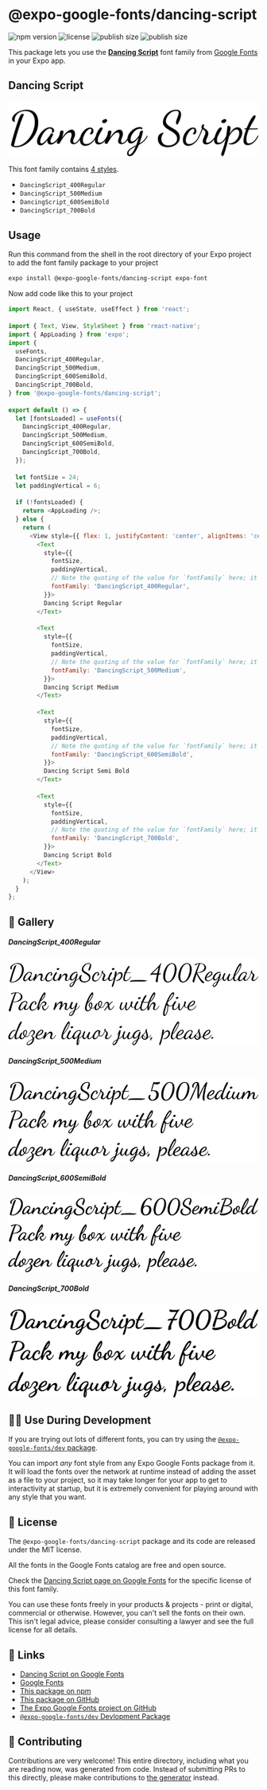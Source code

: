 # @expo-google-fonts/dancing-script

![npm version](https://flat.badgen.net/npm/v/@expo-google-fonts/dancing-script)
![license](https://flat.badgen.net/github/license/expo/google-fonts)
![publish size](https://flat.badgen.net/packagephobia/install/@expo-google-fonts/dancing-script)
![publish size](https://flat.badgen.net/packagephobia/publish/@expo-google-fonts/dancing-script)

This package lets you use the [**Dancing Script**](https://fonts.google.com/specimen/Dancing+Script) font family from [Google Fonts](https://fonts.google.com/) in your Expo app.

## Dancing Script

![Dancing Script](./font-family.png)

This font family contains [4 styles](#-gallery).

- `DancingScript_400Regular`
- `DancingScript_500Medium`
- `DancingScript_600SemiBold`
- `DancingScript_700Bold`

## Usage

Run this command from the shell in the root directory of your Expo project to add the font family package to your project
```sh
expo install @expo-google-fonts/dancing-script expo-font
```

Now add code like this to your project
```js
import React, { useState, useEffect } from 'react';

import { Text, View, StyleSheet } from 'react-native';
import { AppLoading } from 'expo';
import {
  useFonts,
  DancingScript_400Regular,
  DancingScript_500Medium,
  DancingScript_600SemiBold,
  DancingScript_700Bold,
} from '@expo-google-fonts/dancing-script';

export default () => {
  let [fontsLoaded] = useFonts({
    DancingScript_400Regular,
    DancingScript_500Medium,
    DancingScript_600SemiBold,
    DancingScript_700Bold,
  });

  let fontSize = 24;
  let paddingVertical = 6;

  if (!fontsLoaded) {
    return <AppLoading />;
  } else {
    return (
      <View style={{ flex: 1, justifyContent: 'center', alignItems: 'center' }}>
        <Text
          style={{
            fontSize,
            paddingVertical,
            // Note the quoting of the value for `fontFamily` here; it expects a string!
            fontFamily: 'DancingScript_400Regular',
          }}>
          Dancing Script Regular
        </Text>

        <Text
          style={{
            fontSize,
            paddingVertical,
            // Note the quoting of the value for `fontFamily` here; it expects a string!
            fontFamily: 'DancingScript_500Medium',
          }}>
          Dancing Script Medium
        </Text>

        <Text
          style={{
            fontSize,
            paddingVertical,
            // Note the quoting of the value for `fontFamily` here; it expects a string!
            fontFamily: 'DancingScript_600SemiBold',
          }}>
          Dancing Script Semi Bold
        </Text>

        <Text
          style={{
            fontSize,
            paddingVertical,
            // Note the quoting of the value for `fontFamily` here; it expects a string!
            fontFamily: 'DancingScript_700Bold',
          }}>
          Dancing Script Bold
        </Text>
      </View>
    );
  }
};

```

## 🔡 Gallery

##### DancingScript_400Regular
![DancingScript_400Regular](./DancingScript_400Regular.ttf.png)

##### DancingScript_500Medium
![DancingScript_500Medium](./DancingScript_500Medium.ttf.png)

##### DancingScript_600SemiBold
![DancingScript_600SemiBold](./DancingScript_600SemiBold.ttf.png)

##### DancingScript_700Bold
![DancingScript_700Bold](./DancingScript_700Bold.ttf.png)


## 👩‍💻 Use During Development

If you are trying out lots of different fonts, you can try using the [`@expo-google-fonts/dev` package](https://github.com/expo/google-fonts/tree/master/font-packages/dev#readme).

You can import *any* font style from any Expo Google Fonts package from it. It will load the fonts
over the network at runtime instead of adding the asset as a file to your project, so it may take longer
for your app to get to interactivity at startup, but it is extremely convenient
for playing around with any style that you want.

## 📖 License

The `@expo-google-fonts/dancing-script` package and its code are released under the MIT license.

All the fonts in the Google Fonts catalog are free and open source.

Check the [Dancing Script page on Google Fonts](https://fonts.google.com/specimen/Dancing+Script) for the specific license of this font family.

You can use these fonts freely in your products & projects - print or digital, commercial or otherwise. However, you can't sell the fonts on their own. This isn't legal advice, please consider consulting a lawyer and see the full license for all details.

## 🔗 Links

- [Dancing Script on Google Fonts](https://fonts.google.com/specimen/Dancing+Script)
- [Google Fonts](https://fonts.google.com/)
- [This package on npm](https://www.npmjs.com/package/@expo-google-fonts/dancing-script)
- [This package on GitHub](https://github.com/expo/google-fonts/tree/master/font-packages/dancing-script)
- [The Expo Google Fonts project on GitHub](https://github.com/expo/google-fonts)
- [`@expo-google-fonts/dev` Devlopment Package](https://github.com/expo/google-fonts/tree/master/font-packages/dev)

## 🤝 Contributing

Contributions are very welcome! This entire directory, including what you are reading now, was generated from code. Instead of submitting PRs to this directly, please make contributions to [the generator](https://github.com/expo/google-fonts/tree/master/packages/generator) instead.
